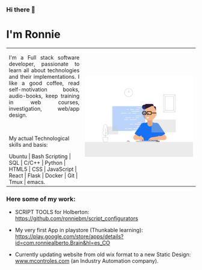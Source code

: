 ### Hi there 👋

# I'm Ronnie

<table align="center">
  <tbody>
        <tr>
            <td align="left" width="40%">
                <p align="justify">I'm a Full stack software developer, passionate to learn all about technologies and their implementations. I like a good coffee, read self-motivation books, audio-books, keep training in web courses,  investigation, web/app design.</p>
                <br>  
                <p>My actual Technological skills and basis:</p>
                Ubuntu | Bash Scripting | SQL | C/C++ | Python | HTML5 | CSS | JavaScript | React | Flask | Docker | Git | Tmux | emacs.
            </td>
            <td align="center" width="60%">
                <img width="120%" src="https://github.com/ronniebm/ronniebm/blob/master/img/animated05.gif" alt="image">
            </td>
        </tr>
    </tbody>
</table>

### Here some of my work:
- SCRIPT TOOLS for Holberton:  
    https://github.com/ronniebm/script_configurators  

- My very first App in playstore (Thunkable learning):  
    https://play.google.com/store/apps/details?id=com.ronniealberto.Brain&hl=es_CO

- Currently updating website from old wix format to a new Static Design:  
    www.mcontroles.com  (an Industry Automation company).


<!--
**ronniebm/ronniebm** is a ✨ _special_ ✨ repository because its `README.md` (this file) appears on your GitHub profile.

<img src="https://github.com/ronniebm/ronniebm/blob/master/img/animated04.gif" alt="image">

Here are some ideas to get you started:

- 🔭 I’m currently working on ...
- 🌱 I’m currently learning ...
- 👯 I’m looking to collaborate on ...
- 🤔 I’m looking for help with ...
- 💬 Ask me about ...
- 📫 How to reach me: ...
- 😄 Pronouns: ...
- ⚡ Fun fact: ...
-->
